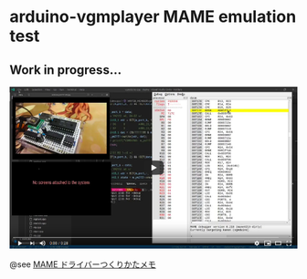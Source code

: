 # arduino-vgmplayer MAME emulation test

## Work in progress...

[![mame-arduino-ym2151](https://raw.githubusercontent.com/h1romas4/arduino-vgmplayer/master/assets/mame-emurate-work-in-progress01.png
)](https://youtu.be/7sPtBW2uDG8)

@see [MAME ドライバーつくりかたメモ](https://maple4estry.netlify.com/mame-arduino/)
